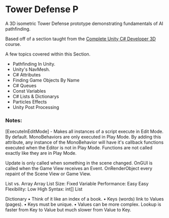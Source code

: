 # Tower Defense P
A 3D isometric Tower Defense prototype demonstrating fundamentals of AI pathfinding.

Based off of a section taught from the [Complete Unity C# Developer 3D](https://www.gamedev.tv/p/learn-c-unity-developer-3d-for-video-game-development/?product_id=1503856&coupon_code=JOINUS) course.

A few topics covered within this Section.

- Pathfinding In Unity.
- Unity's NavMesh.
- C# Attributes
- Finding Game Objects By Name
- C# Queues
- Const Variables
- C# Lists & Dictionarys
- Particles Effects
- Unity Post Processing 


### Notes:
[ExecuteInEditMode] - Makes all instances of a script execute in Edit Mode. By default. MonoBehaviors are only executed in Play Mode. By adding this attribute, any instance of the MonoBehavior will have it's callback functions executed when the Editor is not in Play Mode. Functions are not called exactly like they are in Play Mode.

Update is only called when something in the scene changed.
OnGUI is called when the Game View receives an Event.
OnRenderObject every repaint of the Scene View or Game View.


List vs. Array
	Array	List
Size:	Fixed	Variable
Performance:	Easy	Easy
Flexibility:	Low	High
Syntax:	int[]	List<int>

Dictionary
	• Think of it like an index of a book.
	• Keys (words) link to Values (pages).
	• Keys must be unique.
	• Values can be more complex.
Lookup is faster from Key to Value but much slower from Value to Key.
